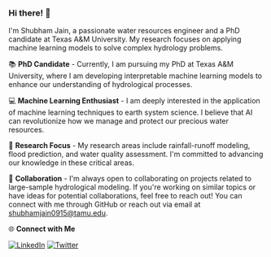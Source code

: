### Hi there! 👋

I'm Shubham Jain, a passionate water resources engineer and a PhD candidate at Texas A&M University. My research focuses on applying machine learning models to solve complex hydrology problems. 

📚 **PhD Candidate** - Currently, I am pursuing my PhD at Texas A&M University, where I am developing interpretable machine learning models to enhance our understanding of hydrological processes.

💻 **Machine Learning Enthusiast** - I am deeply interested in the application of machine learning techniques to earth system science. I believe that AI can revolutionize how we manage and protect our precious water resources.

🔬 **Research Focus** - My research areas include rainfall-runoff modeling, flood prediction, and water quality assessment. I'm committed to advancing our knowledge in these critical areas.

🤝 **Collaboration** - I'm always open to collaborating on projects related to large-sample hydrological modeling. If you're working on similar topics or have ideas for potential collaborations, feel free to reach out! You can connect with me through GitHub or reach out via email at [shubhamjain0915@tamu.edu](mailto:shubhamjain0915@tamu.edu).

🌐 **Connect with Me**

[![LinkedIn](https://img.shields.io/badge/LinkedIn-shubhamjain0915-blue)](https://www.linkedin.com/in/shubhamjain0915)
[![Twitter](https://img.shields.io/badge/Twitter-shubh_jayn-blue)](https://twitter.com/shubh_jayn)
